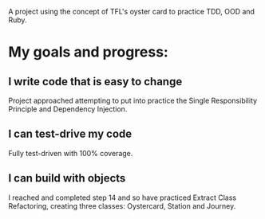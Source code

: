 A project using the concept of TFL's oyster card to practice TDD, OOD and Ruby.

# My goals and progress:

## I write code that is easy to change

Project approached attempting to put into practice the Single Responsibility Principle and Dependency Injection.

## I can test-drive my code

Fully test-driven with 100% coverage.  

## I can build with objects

I reached and completed step 14 and so have practiced Extract Class Refactoring, creating three classes: Oystercard, Station and Journey.

